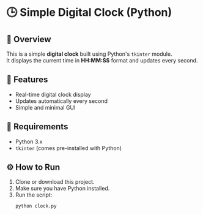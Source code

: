 # 🕒 Simple Digital Clock (Python)

## 📌 Overview
This is a simple **digital clock** built using Python's `tkinter` module.  
It displays the current time in **HH:MM:SS** format and updates every second.

## 🚀 Features
- Real-time digital clock display
- Updates automatically every second
- Simple and minimal GUI

## 📂 Requirements
- Python 3.x
- `tkinter` (comes pre-installed with Python)

## ⚙️ How to Run
1. Clone or download this project.
2. Make sure you have Python installed.
3. Run the script:
   ```bash
   python clock.py
